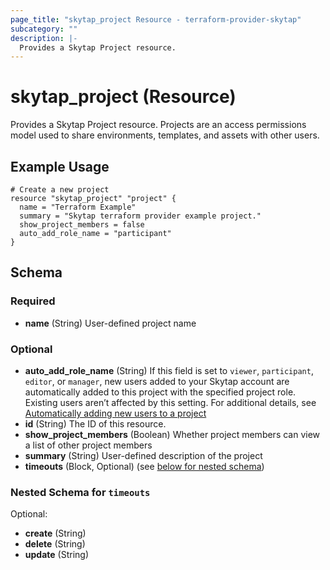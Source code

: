 ```yaml
---
page_title: "skytap_project Resource - terraform-provider-skytap"
subcategory: ""
description: |-
  Provides a Skytap Project resource.
---
```


# skytap_project (Resource)

Provides a Skytap Project resource. Projects are an access permissions model used to share environments, 
templates, and assets with other users.

## Example Usage

```hcl
# Create a new project
resource "skytap_project" "project" {
  name = "Terraform Example"
  summary = "Skytap terraform provider example project."
  show_project_members = false
  auto_add_role_name = "participant"
}
```

<!-- schema generated by tfplugindocs -->
## Schema

### Required

- **name** (String) User-defined project name

### Optional

- **auto_add_role_name** (String) If this field is set to `viewer`, `participant`, `editor`, or `manager`, new users added to your Skytap account are automatically added to this project with the specified project role. Existing users aren’t affected by this setting. For additional details, see [Automatically adding new users to a project](https://help.skytap.com/csh-project-automatic-role.html)
- **id** (String) The ID of this resource.
- **show_project_members** (Boolean) Whether project members can view a list of other project members
- **summary** (String) User-defined description of the project
- **timeouts** (Block, Optional) (see [below for nested schema](#nestedblock--timeouts))

<a id="nestedblock--timeouts"></a>
### Nested Schema for `timeouts`

Optional:

- **create** (String)
- **delete** (String)
- **update** (String)

